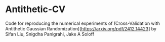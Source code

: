 # Antithetic-CV

Code for reproducing the numerical experiments of (Cross-Validation with Antithetic Gaussian Randomization)[https://arxiv.org/pdf/2412.14423] by Sifan Liu, Snigdha Panigrahi, Jake A Soloff

